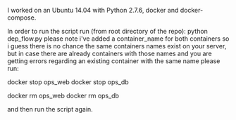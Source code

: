 I worked on an Ubuntu 14.04 with Python 2.7.6, docker and docker-compose.

In order to run the script run (from root directory of the repo): python dep_flow.py
please note i've added a container_name for both containers so i guess there is no chance the same containers names exist on your server, but in case there are already containers with those names and you are getting errors regarding an existing container with the same name please run:

docker stop ops_web
docker stop ops_db

docker rm ops_web
docker rm ops_db

and then run the script again.
